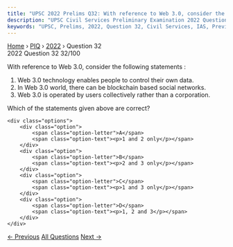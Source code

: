 ```yaml
---
title: "UPSC 2022 Prelims Q32: With reference to Web 3.0, consider the following statements..."
description: "UPSC Civil Services Preliminary Examination 2022 Question 32 with options and answer"
keywords: "UPSC, Prelims, 2022, Question 32, Civil Services, IAS, Previous Year Questions"
---
```


<nav class="breadcrumb">
    <a href="../../">Home</a>
    <span>›</span>
    <a href="../">PIQ</a>
    <span>›</span>
    <a href="./">2022</a>
    <span>›</span>
    <span>Question 32</span>
</nav>

<div class="question-header">
    <div class="question-meta">
        <span class="year-badge">2022</span>
        <span class="question-number">Question 32</span>
        <span class="progress">32/100</span>
    </div>
    <div class="progress-bar">
        <div class="progress-fill" style="width: 32.0%"></div>
    </div>
</div>

<div class="question-content">
    <div class="question-text">
        <p>With reference to Web 3.0, consider the following statements :</p>
<ol>
<li>Web 3.0 technology enables people to control their own data.</li>
<li>In Web 3.0 world, there can be blockchain based social networks.</li>
<li>Web 3.0 is operated by users collectively rather than a corporation.</li>
</ol>
<p>Which of the statements given above are correct?</p>
    </div>
    
    <div class="options">
        <div class="option">
            <span class="option-letter">A</span>
            <span class="option-text"><p>1 and 2 only</p></span>
        </div>
        <div class="option">
            <span class="option-letter">B</span>
            <span class="option-text"><p>2 and 3 only</p></span>
        </div>
        <div class="option">
            <span class="option-letter">C</span>
            <span class="option-text"><p>1 and 3 only</p></span>
        </div>
        <div class="option">
            <span class="option-letter">D</span>
            <span class="option-text"><p>1, 2 and 3</p></span>
        </div>
    </div>
</div>

<div class="question-nav">
    <a href="../q031-consider-the-following-1-aarogya-setu-2-cowin-3-di/" class="nav-btn prev">← Previous</a>
    <a href="../" class="nav-btn center">All Questions</a>
    <a href="../q033-with-reference-to-software-as-a-service-saas-consi/" class="nav-btn next">Next →</a>
</div>
